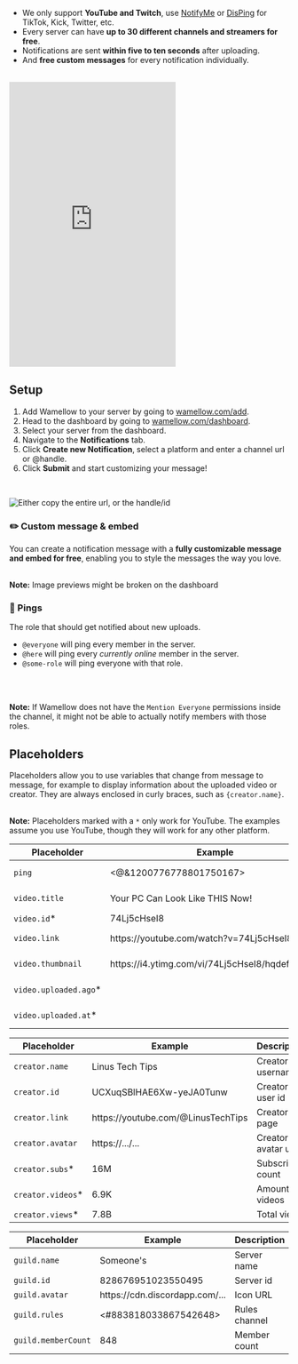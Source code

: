 - We only support **YouTube and Twitch**, use [NotifyMe](https://notifyme.bot) or [DisPing](https://disping.xyz) for TikTok, Kick, Twitter, etc.
- Every server can have **up to 30 different channels and streamers for free**.
- Notifications are sent **within five to ten seconds** after uploading.
- And **free custom messages** for every notification individually.
<br />

<iframe src="https://www.youtube.com/embed/xizs-hrwK4I" height="513" frameborder="0" allow="autoplay">
</iframe>

## Setup
1. Add Wamellow to your server by going to [wamellow.com/add](https://wamellow.com/add).
2. Head to the dashboard by going to [wamellow.com/dashboard](https://wamellow.com/dashboard?to=notifications).
3. Select your server from the dashboard.
4. Navigate to the **Notifications** tab.
5. Click **Create new Notification**, select a platform and enter a channel url or @handle.
7. Click **Submit** and start customizing your message!
<br/>

![Either  copy the entire url, or the handle/id](/docs-assets/notifications-channel-urls.webp)

### ✏️ Custom message & embed
You can create a notification message with a **fully customizable message and embed for free**, enabling you to style the messages the way you love.
<br />
<br />

**Note:** Image previews might be broken on the dashboard

### 🏓 Pings
The role that should get notified about new uploads.
- `@everyone` will ping every member in the server.
- `@here` will ping every *currently online* member in the server.
- `@some-role` will ping everyone with that role.
<br />
<br />

**Note:** If Wamellow does not have the `Mention Everyone` permissions inside the channel, it might not be able to actually notify members with those roles.

## Placeholders
Placeholders allow you to use variables that change from message to message, for example to display information about the uploaded video or creator. They are always enclosed in curly braces, such as `{creator.name}`.
<br />
<br />

**Note:** Placeholders marked with a <code>*</code> only work for YouTube. The examples assume you use YouTube, though they will work for any other platform.

<table>
    <thead>
        <tr>
            <th width="192">Placeholder</th>
            <th>Example</th>
            <th width="181">Description</th>
        </tr>
    </thead>
    <tbody>
        <tr>
            <td><code>ping</code></td>
            <td><@&1200776778801750167></td>
            <td>Notification ping</td>
        </tr>
        <tr>
            <td><code>video.title</code></td>
            <td>Your PC Can Look Like THIS Now!</td>
            <td>Video/Stream title</td>
        </tr>
        <tr>
            <td><code>video.id</code>*</td>
            <td>74Lj5cHseI8</td>
            <td>Video id</td>
        </tr>
        <tr>
            <td><code>video.link</code></td>
            <td>https://youtube.com/watch?v=74Lj5cHseI8</td>
            <td>Video/Stream page</td>
        </tr>
        <tr>
            <td><code>video.thumbnail</code></td>
            <td>https://i4.ytimg.com/vi/74Lj5cHseI8/hqdefault.jpg</td>
            <td>Video/Stream image</td>
        </tr>
        <tr>
            <td><code>video.uploaded.ago</code>*</td>
            <td><t:1715878720:R></td>
            <td>Time since upload</td>
        </tr>
        <tr>
            <td><code>video.uploaded.at</code>*</td>
            <td><t:1715878720:f></td>
            <td>Upload time & date</td>
        </tr>
    </tbody>
</table>

<table>
    <thead>
        <tr>
            <th width="192">Placeholder</th>
            <th>Example</th>
            <th width="181">Description</th>
        </tr>
    </thead>
    <tbody>
        <tr>
            <td><code>creator.name</code></td>
            <td>Linus Tech Tips</td>
            <td>Creator username</td>
        </tr>
        <tr>
            <td><code>creator.id</code></td>
            <td>UCXuqSBlHAE6Xw-yeJA0Tunw</td>
            <td>Creator user id</td>
        </tr>
        <tr>
            <td><code>creator.link</code></td>
            <td>https://youtube.com/@LinusTechTips</td>
            <td>Creator page</td>
        </tr>
        <tr>
            <td><code>creator.avatar</code></td>
            <td>https://.../...</td>
            <td>Creator avatar url</td>
        </tr>
        <tr>
            <td><code>creator.subs</code>*</td>
            <td>16M</td>
            <td>Subscriber count</td>
        </tr>
        <tr>
            <td><code>creator.videos</code>*</td>
            <td>6.9K</td>
            <td>Amount of videos</td>
        </tr>
        <tr>
            <td><code>creator.views</code>*</td>
            <td>7.8B</td>
            <td>Total views</td>
        </tr>
    </tbody>
</table>

<table>
    <thead>
        <tr>
            <th width="192">Placeholder</th>
            <th>Example</th>
            <th width="181">Description</th>
        </tr>
    </thead>
    <tbody>
        <tr>
            <td><code>guild.name</code></td>
            <td>Someone's</td>
            <td>Server name</td>
        </tr>
        <tr>
            <td><code>guild.id</code></td>
            <td>828676951023550495</td>
            <td>Server id</td>
        </tr>
        <tr>
            <td><code>guild.avatar</code></td>
            <td>https://cdn.discordapp.com/...</td>
            <td>Icon URL</td>
        </tr>
        <tr>
            <td><code>guild.rules</code></td>
            <td><#883818033867542648></td>
            <td>Rules channel</td>
        </tr>
        <tr>
            <td><code>guild.memberCount</code></td>
            <td>848</td>
            <td>Member count</td>
        </tr>
    </tbody>
</table>